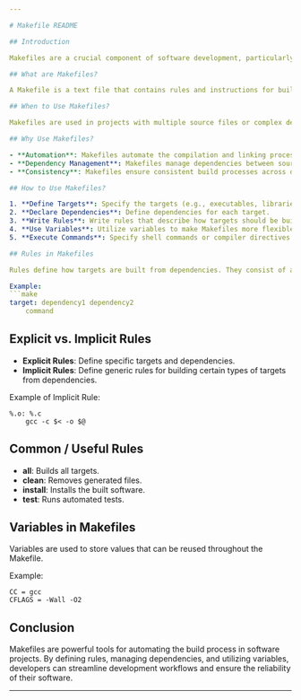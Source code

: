 ```yaml
---

# Makefile README

## Introduction

Makefiles are a crucial component of software development, particularly in projects written in languages like C, C++, and others. They automate the build process, enabling developers to compile source code, link object files, and manage dependencies efficiently.

## What are Makefiles?

A Makefile is a text file that contains rules and instructions for building software projects. It specifies how source files should be compiled, linked, and organized into executable programs or libraries.

## When to Use Makefiles?

Makefiles are used in projects with multiple source files or complex dependencies. They help streamline the build process and ensure that only necessary components are recompiled when changes are made, improving development efficiency.

## Why Use Makefiles?

- **Automation**: Makefiles automate the compilation and linking process, reducing manual effort.
- **Dependency Management**: Makefiles manage dependencies between source files and ensure that changes are propagated correctly.
- **Consistency**: Makefiles ensure consistent build processes across different environments and platforms.

## How to Use Makefiles?

1. **Define Targets**: Specify the targets (e.g., executables, libraries) to be built.
2. **Declare Dependencies**: Define dependencies for each target.
3. **Write Rules**: Write rules that describe how targets should be built from dependencies.
4. **Use Variables**: Utilize variables to make Makefiles more flexible and maintainable.
5. **Execute Commands**: Specify shell commands or compiler directives to build targets.

## Rules in Makefiles

Rules define how targets are built from dependencies. They consist of a target, dependencies, and commands.

Example:
```make
target: dependency1 dependency2
    command
```

## Explicit vs. Implicit Rules

- **Explicit Rules**: Define specific targets and dependencies.
- **Implicit Rules**: Define generic rules for building certain types of targets from dependencies.

Example of Implicit Rule:
```make
%.o: %.c
    gcc -c $< -o $@
```

## Common / Useful Rules

- **all**: Builds all targets.
- **clean**: Removes generated files.
- **install**: Installs the built software.
- **test**: Runs automated tests.

## Variables in Makefiles

Variables are used to store values that can be reused throughout the Makefile.

Example:
```make
CC = gcc
CFLAGS = -Wall -O2
```

## Conclusion

Makefiles are powerful tools for automating the build process in software projects. By defining rules, managing dependencies, and utilizing variables, developers can streamline development workflows and ensure the reliability of their software.

---
```


